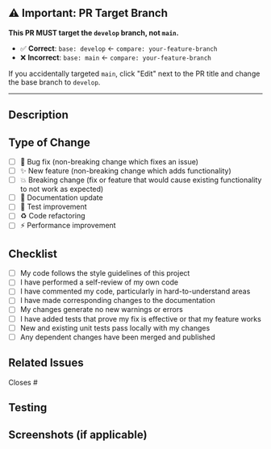 ## ⚠️ Important: PR Target Branch

**This PR MUST target the `develop` branch, not `main`.**

- ✅ **Correct**: `base: develop` ← `compare: your-feature-branch`
- ❌ **Incorrect**: `base: main` ← `compare: your-feature-branch`

If you accidentally targeted `main`, click "Edit" next to the PR title and change the base branch to `develop`.

---

## Description

<!-- Describe your changes in detail -->

## Type of Change

- [ ] 🐛 Bug fix (non-breaking change which fixes an issue)
- [ ] ✨ New feature (non-breaking change which adds functionality)
- [ ] 💥 Breaking change (fix or feature that would cause existing functionality to not work as expected)
- [ ] 📝 Documentation update
- [ ] 🧪 Test improvement
- [ ] ♻️ Code refactoring
- [ ] ⚡️ Performance improvement

## Checklist

- [ ] My code follows the style guidelines of this project
- [ ] I have performed a self-review of my own code
- [ ] I have commented my code, particularly in hard-to-understand areas
- [ ] I have made corresponding changes to the documentation
- [ ] My changes generate no new warnings or errors
- [ ] I have added tests that prove my fix is effective or that my feature works
- [ ] New and existing unit tests pass locally with my changes
- [ ] Any dependent changes have been merged and published

## Related Issues

<!-- Link to related issues using #issue-number -->

Closes #

## Testing

<!-- Describe the tests you ran and how to reproduce them -->

## Screenshots (if applicable)

<!-- Add screenshots to help explain your changes -->

